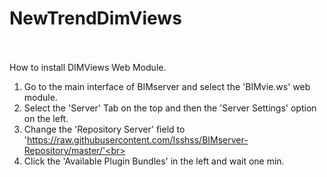 # NewTrendDimViews
<br><br>
How to install DIMViews Web Module.<br>
1. Go to the main interface of BIMserver and select the 'BIMvie.ws' web module.<br>
2. Select the 'Server' Tab on the top and then the 'Server Settings' option on the left.<br>
3. Change the 'Repository Server' field to 'https://raw.githubusercontent.com/Isshss/BIMserver-Repository/master/'<br>
4. Click the 'Available Plugin Bundles' in the left and wait one min.<br>
